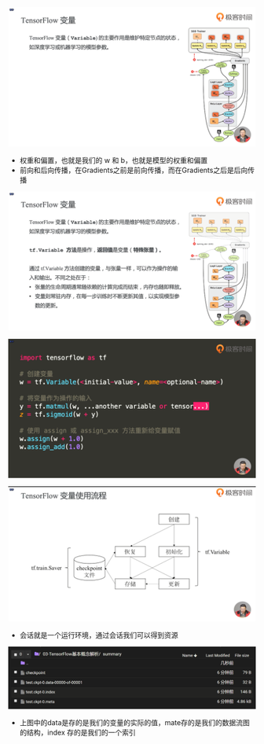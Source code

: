 ![1573219631521](assets/1573219631521.png)

- 权重和偏置，也就是我们的 w 和 b，也就是模型的权重和偏置
- 前向和后向传播，在Gradients之前是前向传播，而在Gradients之后是后向传播

![1573220152069](assets/1573220152069.png)

![1573220256213](assets/1573220256213.png)

![1573220497373](assets/1573220497373.png)

- 会话就是一个运行环境，通过会话我们可以得到资源

![1573222872640](assets/1573222872640.png)

- 上图中的data是存的是我们的变量的实际的值，mate存的是我们的数据流图的结构，index 存的是我们的一个索引